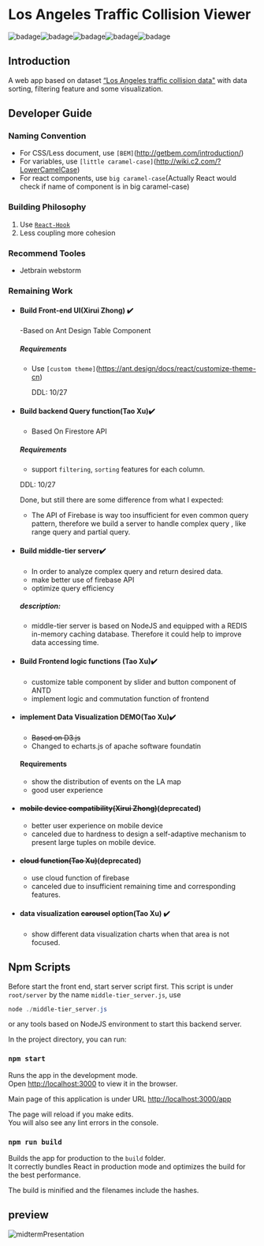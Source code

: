 # Los Angeles Traffic Collision Viewer
![badage](https://img.shields.io/badge/firebase-v7.2.0-yellow)![badage](https://img.shields.io/badge/React-v16.10.0-blue)![badage](https://img.shields.io/badge/Redux-v7.1.1-purple)![badage](https://img.shields.io/badge/eCharts-v4.5.0-8ea6b4)![badage](https://img.shields.io/badge/antd-v3.24.3-46b3e6)

## Introduction

A web app based on dataset [“Los Angeles traffic collision data"](<https://www.kaggle.com/cityofLA/los-angeles-traffic-collision-data>)  with data sorting, filtering feature and some visualization.

## Developer Guide

### Naming Convention

- For CSS/Less document, use `[BEM]`(<http://getbem.com/introduction/>) 
- For variables, use `[little caramel-case]`(<http://wiki.c2.com/?LowerCamelCase>)
- For react components, use `big caramel-case`(Actually React would check if name of component is in big caramel-case)

### Building Philosophy
1. Use [`React-Hook`](https://reactjs.org/docs/hooks-intro.html)
2. Less coupling more cohesion

### Recommend Tooles
- Jetbrain webstorm

### Remaining Work
- #### Build Front-end UI(Xirui Zhong) :heavy_check_mark:
    -Based on Ant Design Table Component
    
    ##### Requirements
  - Use `[custom theme]`(https://ant.design/docs/react/customize-theme-cn)
    
    
    DDL: 10/27
  
- #### Build backend Query function(Tao Xu):heavy_check_mark:
    - Based On Firestore API
    ##### Requirements
    - support `filtering`, `sorting` features for each column.
    
    DDL: 10/27
    
    Done, but still there are some difference from what I expected:
    
    - The API of Firebase is way too insufficient for even common query pattern, therefore we build a server to handle complex query , like range query and partial query.
    
- #### Build middle-tier server:heavy_check_mark:

    - In order to analyze complex query and return desired data.
    - make better use of firebase API
    - optimize query efficiency

    ##### description:

    - middle-tier server is based on NodeJS and equipped with a REDIS in-memory caching database. Therefore it could help to improve data accessing time.

- #### Build Frontend logic functions (Tao Xu):heavy_check_mark:

    - customize table component by slider and button component of ANTD
    - implement logic and commutation function of frontend

- #### implement Data Visualization DEMO(Tao Xu):heavy_check_mark:
    - ~~Based on D3.js~~
    - Changed to echarts.js of apache software foundatin
    #### Requirements
    - show the distribution of events on the LA map
    - good user experience
    
- #### ~~mobile device compatibility(Xirui Zhong)~~(deprecated)
    - better user experience on mobile device
    - canceled due to hardness to design a self-adaptive mechanism to present large tuples on mobile device.

- #### ~~cloud function(Tao Xu)~~(deprecated)
    - use cloud function of firebase
    - canceled due to insufficient remaining time and corresponding features.
    
- #### data visualization ~~carousel~~ option(Tao Xu) :heavy_check_mark:
    - show different data visualization charts when that area is not focused.
    

## Npm Scripts

Before start the front end, start server script first. This script is under `root/server` by the name `middle-tier_server.js`, use

```powershell
node ./middle-tier_server.js
```

or any tools based on NodeJS environment to start this backend server.



In the project directory, you can run:


### `npm start`

Runs the app in the development mode.<br>
Open [http://localhost:3000](http://localhost:3000) to view it in the browser.

Main page of this application is under URL [http://localhost:3000/app](http://localhost:3000/app) 

The page will reload if you make edits.<br>
You will also see any lint errors in the console.

### `npm run build`

Builds the app for production to the `build` folder.<br>
It correctly bundles React in production mode and optimizes the build for the best performance.

The build is minified and the filenames include the hashes.<br>

## preview

![midtermPresentation](assets/raw.gif)

